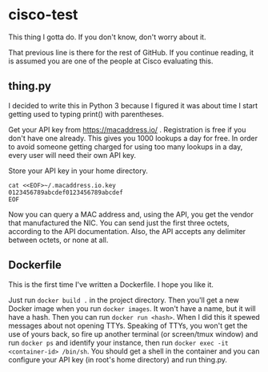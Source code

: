 cisco-test
==========

This thing I gotta do.  If you don't know, don't worry about it.

That previous line is there for the rest of GitHub.  If you continue
reading, it is assumed you are one of the people at Cisco evaluating
this.

thing.py
--------

I decided to write this in Python 3 because I figured it was about
time I start getting used to typing print() with parentheses.

Get your API key from https://macaddress.io/ .  Registration is free
if you don't have one already.  This gives you 1000 lookups a day for
free.  In order to avoid someone getting charged for using too many
lookups in a day, every user will need their own API key.

Store your API key in your home directory.

```
cat <<EOF>~/.macaddress.io.key
0123456789abcdef0123456789abcdef
EOF
```

Now you can query a MAC address and, using the API, you get the vendor
that manufactured the NIC.  You can send just the first three octets,
according to the API documentation.  Also, the API accepts any
delimiter between octets, or none at all.

Dockerfile
----------

This is the first time I've written a Dockerfile.  I hope you like it.

Just run `docker build .` in the project directory.  Then you'll get a
new Docker image when you run `docker images`.  It won't have a name,
but it will have a hash.  Then you can run `docker run <hash>`.  When
I did this it spewed messages about not opening TTYs.  Speaking of
TTYs, you won't get the use of yours back, so fire up another terminal
(or screen/tmux window) and run `docker ps` and identify your
instance, then run `docker exec -it <container-id> /bin/sh`.  You
should get a shell in the container and you can configure your API key
(in root's home directory) and run thing.py.

